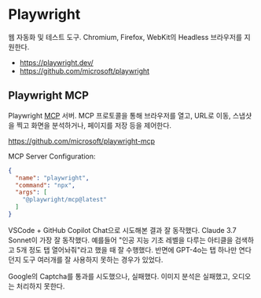 # Playwright

웹 자동화 및 테스트 도구.
Chromium, Firefox, WebKit의 Headless 브라우저를 지원한다.

- https://playwright.dev/
- https://github.com/microsoft/playwright

## Playwright MCP

Playwright [MCP](/docs/wiki/model-context-protocol.md) 서버.
MCP 프로토콜을 통해 브라우저를 열고, URL로 이동, 스냅샷을 찍고 화면을 분석하거나, 페이지를 저장 등을 제어한다.

https://github.com/microsoft/playwright-mcp

MCP Server Configuration:

```json
{
  "name": "playwright",
  "command": "npx",
  "args": [
    "@playwright/mcp@latest"
  ]
}
```


VSCode + GitHub Copilot Chat으로 시도해본 결과 잘 동작했다.
Claude 3.7 Sonnet이 가장 잘 동작했다.
예를들어 "인공 지능 기초 레벨을 다루는 아티클을 검색하고 5개 정도 탭 열어놔줘"라고 했을 때 잘 수행했다.
반면에 GPT-4o는 탭 하나만 연다던지 도구 여러개를 잘 사용하지 못하는 경우가 있었다.

Google의 Captcha를 통과를 시도했으나, 실패했다.
이미지 분석은 실패했고, 오디오는 처리하지 못한다.
